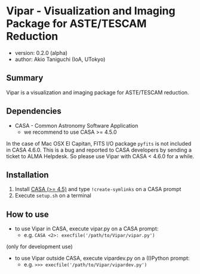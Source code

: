 # Vipar - Visualization and Imaging Package for ASTE/TESCAM Reduction

+ version: 0.2.0 (alpha)
+ author: Akio Taniguchi (IoA, UTokyo)

## Summary

Vipar is a visualization and imaging package for ASTE/TESCAM reduction.

## Dependencies

+ CASA - Common Astronomy Software Application
    - we recommend to use CASA >= 4.5.0

In the case of Mac OSX El Capitan, FITS I/O package `pyfits` is not included in CASA 4.6.0.
This is a bug and reported to CASA developers by sending a ticket to ALMA Helpdesk.
So please use Vipar with CASA < 4.6.0 for a while.

## Installation

1. Install [CASA (>= 4.5)][casa] and type `!create-symlinks` on a CASA prompt
1. Execute `setup.sh` on a terminal

## How to use

+ to use Vipar in CASA, execute vipar.py on a CASA prompt:
    - e.g. `CASA <2>: execfile('/path/to/Vipar/vipar.py')`

(only for development use)

+ to use Vipar outside CASA, execute vipardev.py on a (I)Python prompt:
    - e.g. `>>> execfile('/path/to/Vipar/vipardev.py')`

[casa]: https://casa.nrao.edu/casa_obtaining.shtml
